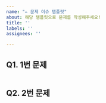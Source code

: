 ```yaml
---
name: "✏️ 문제 이슈 템플릿"
about: 해당 템플릿으로 문제를 작성해주세요!
title: ''
labels: ''
assignees: ''

---
```


<!-- 해당 템플릿은 예시입니다! 자유로운 형식으로 변경해도 괜찮습니다! -->
## Q1. 1번 문제
```
```

## Q2. 2번 문제
```
```
